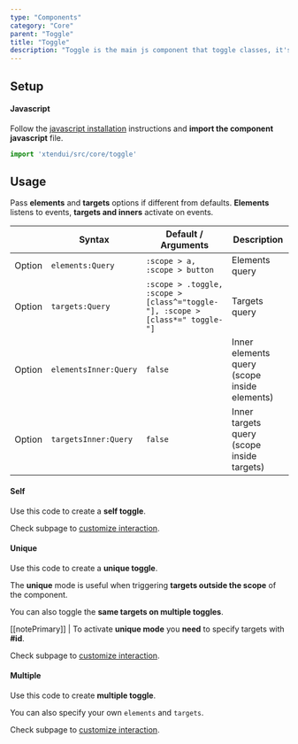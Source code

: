 ```yaml
---
type: "Components"
category: "Core"
parent: "Toggle"
title: "Toggle"
description: "Toggle is the main js component that toggle classes, it's inherited by many other js components."
---
```


## Setup

#### Javascript

Follow the [javascript installation](/introduction/getting-started/setup#javascript-installation) instructions and **import the component javascript** file.

```jsx
import 'xtendui/src/core/toggle'
```

## Usage

Pass **elements** and **targets** options if different from defaults. **Elements** listens to events, **targets and inners** activate on events.

<div class="table-scroll">

|                         | Syntax                                    | Default / Arguments                       | Description                   |
| ----------------------- | ----------------------------------------- | ----------------------------- | ----------------------------- |
| Option                  | `elements:Query`                          | `:scope > a, :scope > button`        | Elements query            |
| Option                  | `targets:Query`                          | `:scope > .toggle, :scope > [class^="toggle-"], :scope > [class*=" toggle-"]`        | Targets query            |
| Option                  | `elementsInner:Query`                          | `false`        | Inner elements query (scope inside elements)            |
| Option                  | `targetsInner:Query`                          | `false`        | Inner targets query (scope inside targets)     

</div>

#### Self

Use this code to create a **self toggle**.

<demo>
  <demovanilla src="vanilla/components/core/toggle/usage-self">
  </demovanilla>
</demo>

Check subpage to [customize interaction](/components/core/toggle/interaction).

#### Unique

Use this code to create a **unique toggle**.

The **unique** mode is useful when triggering **targets outside the scope** of the component.

<demo>
  <demovanilla src="vanilla/components/core/toggle/usage-unique-single">
  </demovanilla>
</demo>

You can also toggle the **same targets on multiple toggles**.

[[notePrimary]]
| To activate **unique mode** you **need** to specify targets with **#id**.

<demo>
  <demovanilla src="vanilla/components/core/toggle/usage-unique-same">
  </demovanilla>
</demo>

Check subpage to [customize interaction](/components/core/toggle/interaction).

#### Multiple

Use this code to create **multiple toggle**.

<demo>
  <demovanilla src="vanilla/components/core/toggle/usage-multiple-default">
  </demovanilla>
</demo>

You can also specify your own `elements` and `targets`.

<demo>
  <demovanilla src="vanilla/components/core/toggle/usage-multiple-custom">
  </demovanilla>
</demo>

Check subpage to [customize interaction](/components/core/toggle/interaction).
